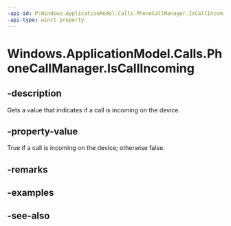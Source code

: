 ----api-id: P:Windows.ApplicationModel.Calls.PhoneCallManager.IsCallIncoming
-api-type: winrt property
---<!-- Property syntaxpublic bool IsCallIncoming { get; }--># Windows.ApplicationModel.Calls.PhoneCallManager.IsCallIncoming## -descriptionGets a value that indicates if a call is incoming on the device.## -property-valueTrue if a call is incoming on the device; otherwise false.## -remarks## -examples## -see-also